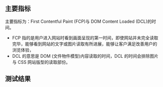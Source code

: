 
## 主要指标

主要指标为：First Contentful Paint (FCP)与 DOM Content Loaded (DCL)的时间。
- FCP 指的是用户进入网站时看到画面呈现的第一时间，即使网站并未完全读取完毕，能够看到网站的文字或图片读取有所进展，能够让客户满足改善用户的浏览体验，
- DCL 的意思是 DOM (文件物件模型)内容读取的时间，DCL 的时间会排除图片与 CSS 网站版型的读取部份。

## 测试结果


